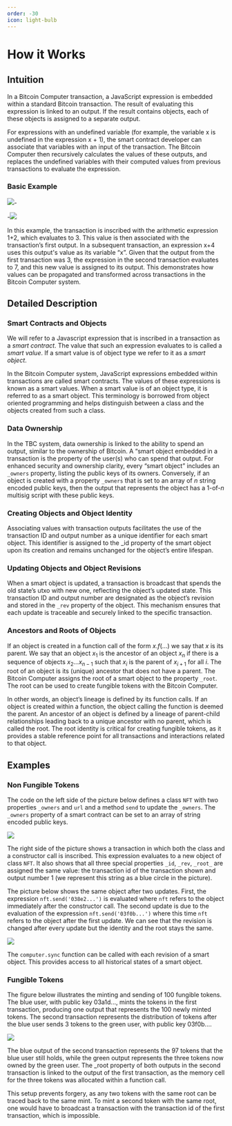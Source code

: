 ```yaml
---
order: -30
icon: light-bulb
---
```


# How it Works

## Intuition

In a Bitcoin Computer transaction, a JavaScript expression is embedded within a standard Bitcoin transaction. The result of evaluating this expression is linked to an output. If the result contains objects, each of these objects is assigned to a separate output.

For expressions with an undefined variable (for example, the variable x is undefined in the expression x + 1), the smart contract developer can associate that variables with an input of the transaction. The Bitcoin Computer then recursively calculates the values of these outputs, and replaces the undefined variables with their computed values from previous transactions to evaluate the expression.

### Basic Example

![](/static/legend@1x.png)-
 

-![](/static/int-example@1x.png)

In this example, the transaction is inscribed with the arithmetic expression 1+2, which evaluates to 3. This value is then associated with the transaction’s first output. In a subsequent transaction, an expression x+4 uses this output's value as its variable “x”. Given that the output from the first transaction was 3, the expression in the second transaction evaluates to 7, and this new value is assigned to its output. This demonstrates how values can be propagated and transformed across transactions in the Bitcoin Computer system.

<div style="clear: left;"></div>

## Detailed Description

### Smart Contracts and Objects

We will refer to a Javascript expression that is inscribed in a transaction as a *smart contract*. The value that such an expression evaluates to is called a *smart value*. If a smart value is of object type we refer to it as a *smart object*.

In the Bitcoin Computer system, JavaScript expressions embedded within transactions are called smart contracts. The values of these expressions is known as a smart values. When a smart value is of an object type, it is referred to as a smart object. This terminology is borrowed from object oriented programming and helps distinguish between a class and the objects created from such a class.

### Data Ownership

In the TBC system, data ownership is linked to the ability to spend an output, similar to the ownership of Bitcoin. A “smart object embedded in a transaction is the property of the user(s) who can spend that output. For enhanced security and ownership clarity, every “smart object” includes an `_owners` property, listing the public keys of its owners. Conversely, if an object is created with a property `_owners` that is set to an array of $n$ string encoded public keys, then the output that represents the object has a $1$-of-$n$ multisig script with these public keys.

### Creating Objects and Object Identity

Associating values with transaction outputs facilitates the use of the transaction ID and output number as a unique identifier for each smart object. This identifier is assigned to the _id property of the smart object upon its creation and remains unchanged for the object’s entire lifespan.

### Updating Objects and Object Revisions

When a smart object is updated, a transaction is broadcast that spends the old state’s utxo with new one, reflecting the object’s updated state. This transaction ID and output number are designated as the object’s revision and stored in the `_rev` property of the object. This mechanism ensures that each update is traceable and securely linked to the specific transaction.

### Ancestors and Roots of Objects

If an object is created in a function call of the form $x.f(\ldots)$ we say that $x$ is its parent. We say that an object $x_1$ is the ancestor of an object $x_n$ if there is a sequence of objects $x_2 \ldots x_{n-1}$ such that $x_i$ is the parent of $x_{i+1}$ for all $i$. The root of an object is its (unique) ancestor that does not have a parent. The Bitcoin Computer assigns the root of a smart object to the property `_root`. The root can be used to create fungible tokens with the Bitcoin Computer.

In other words, an object’s lineage is defined by its function calls. If an object is created within a function, the object calling the function is deemed the parent. An ancestor of an object is defined by a lineage of parent-child relationships leading back to a unique ancestor with no parent, which is called the root. The root identity is critical for creating fungible tokens, as it provides a stable reference point for all transactions and interactions related to that object.

## Examples

### Non Fungible Tokens

The code on the left side of the picture below defines a class `NFT` with two properties `_owners` and `url` and a method `send` to update the `_owners`. The `_owners` property of a smart contract can be set to an array of string encoded public keys.

![](/static/nft-create@1x.png)

The right side of the picture shows a transaction in which both the class and a constructor call is inscribed. This expression evaluates to a new object of class `NFT`. It also shows that all three special properties `_id`, `_rev`, `_root_` are assigned the same value: the transaction id of the transaction shown and output number 1 (we represent this string as a blue circle in the picture).

The picture below shows the same object after two updates. First, the expression `nft.send('038e2...')` is evaluated where `nft` refers to the object immediately after the constructor call. The second update is due to the evaluation of the expression `nft.send('03f0b...')` where this time `nft` refers to the object after the first update. We can see that the revision is changed after every update but the identity and the root stays the same.

![](/static/nft-update@1x.png)

The `computer.sync` function can be called with each revision of a smart object. This provides access to all historical states of a smart object.

### Fungible Tokens

The figure below illustrates the minting and sending of 100 fungible tokens. The blue user, with public key 03a1d..., mints the tokens in the first transaction, producing one output that represents the 100 newly minted tokens. The second transaction represents the distribution of tokens after the blue user sends 3 tokens to the green user, with public key 03f0b....

![](/static/ft-create@1x.png)

The blue output of the second transaction represents the 97 tokens that the blue user still holds, while the green output represents the three tokens now owned by the green user. The _root property of both outputs in the second transaction is linked to the output of the first transaction, as the memory cell for the three tokens was allocated within a function call.

This setup prevents forgery, as any two tokens with the same root can be traced back to the same mint. To mint a second token with the same root, one would have to broadcast a transaction with the transaction id of the first transaction, which is impossible.

<!-- ## Passing Objects as Arguments

Swap

## Creating Sub Objects

Game -->

